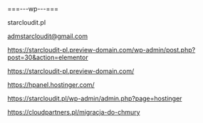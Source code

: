 
===---wp---===

starcloudit.pl

admstarcloudit@gmail.com 

https://starcloudit-pl.preview-domain.com/wp-admin/post.php?post=30&action=elementor

https://starcloudit-pl.preview-domain.com/

https://hpanel.hostinger.com/

https://starcloudit.pl/wp-admin/admin.php?page=hostinger

https://cloudpartners.pl/migracja-do-chmury


